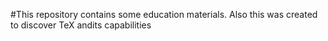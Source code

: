 #This repository contains some education materials.
Also this was created to discover TeX andits capabilities 
